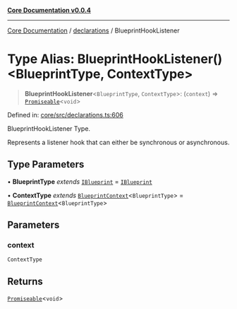 [**Core Documentation v0.0.4**](../../README.md)

***

[Core Documentation](../../modules.md) / [declarations](../README.md) / BlueprintHookListener

# Type Alias: BlueprintHookListener()\<BlueprintType, ContextType\>

> **BlueprintHookListener**\<`BlueprintType`, `ContextType`\>: (`context`) => [`Promiseable`](Promiseable.md)\<`void`\>

Defined in: [core/src/declarations.ts:606](https://github.com/stonemjs/core/blob/d2167ff53d508d3a75c05f0cf962180518d3e061/src/declarations.ts#L606)

BlueprintHookListener Type.

Represents a listener hook that can either be synchronous or asynchronous.

## Type Parameters

• **BlueprintType** *extends* [`IBlueprint`](IBlueprint.md) = [`IBlueprint`](IBlueprint.md)

• **ContextType** *extends* [`BlueprintContext`](../interfaces/BlueprintContext.md)\<`BlueprintType`\> = [`BlueprintContext`](../interfaces/BlueprintContext.md)\<`BlueprintType`\>

## Parameters

### context

`ContextType`

## Returns

[`Promiseable`](Promiseable.md)\<`void`\>
